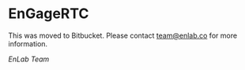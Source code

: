 # EnGageRTC
This was moved to Bitbucket. Please contact team@enlab.co for more information.

*EnLab Team*

